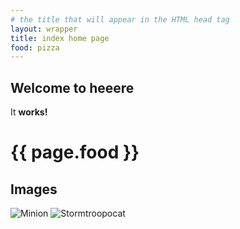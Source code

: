 ```yaml
---
# the title that will appear in the HTML head tag
layout: wrapper
title: index home page
food: pizza
---
```


## Welcome to heeere




<div class="bacon" markdown="1">
  
It **works!**
  
</div>

<h1>{{ page.food }}</h1>

## Images

![Minion](https://octodex.github.com/images/minion.png)
![Stormtroopocat](https://octodex.github.com/images/stormtroopocat.jpg "The Stormtroopocat")




